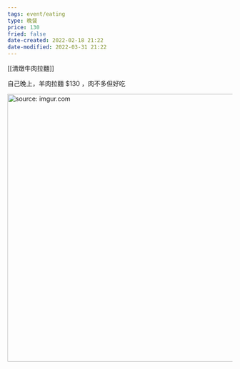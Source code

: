 ```yaml
---
tags: event/eating
type: 晚餐
price: 130
fried: false
date-created: 2022-02-18 21:22
date-modified: 2022-03-31 21:22
---
```


[[清燉牛肉拉麵]]

自己晚上，羊肉拉麵 $130 ，肉不多但好吃

<a href="https://imgur.com/A5RwSLP"><img src="https://i.imgur.com/A5RwSLP.jpg" title="source: imgur.com" width="600px"/></a>
